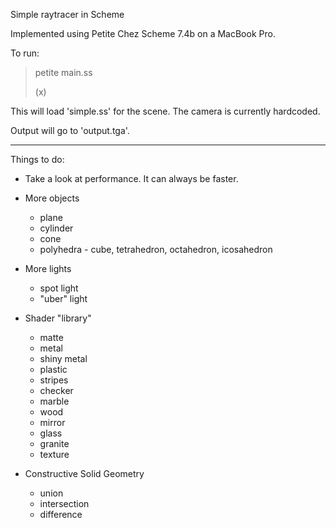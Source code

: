 Simple raytracer in Scheme

Implemented using Petite Chez Scheme 7.4b on a MacBook Pro.

To run:
> petite main.ss
>
> (x)

This will load 'simple.ss' for the scene. The camera is currently hardcoded.

Output will go to 'output.tga'.

---

Things to do:

- Take a look at performance. It can always be faster.

- More objects
  - plane
  - cylinder
  - cone
  - polyhedra - cube, tetrahedron, octahedron, icosahedron

- More lights
  - spot light
  - "uber" light

- Shader "library"
  - matte
  - metal
  - shiny metal
  - plastic
  - stripes
  - checker
  - marble
  - wood
  - mirror
  - glass
  - granite
  - texture

- Constructive Solid Geometry
  - union
  - intersection
  - difference
